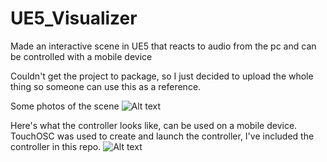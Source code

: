# UE5_Visualizer
Made an interactive scene in UE5 that reacts to audio from the pc and can be controlled with a mobile device

Couldn't get the project to package, so I just decided to upload the whole thing so someone can use this as a reference.

Some photos of the scene
![Alt text](/relative/path/to/img.jpg?raw=true "Optional Title")

Here's what the controller looks like, can be used on a mobile device. TouchOSC was used to create and launch the controller, I've included the controller in this repo.
![Alt text](/relative/path/to/img.jpg?raw=true "Optional Title")
